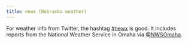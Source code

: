 ```yaml
---
title: newx (Nebraska weather)
---
```

For weather info from Twitter, the hashtag
[#newx](https://twitter.com/hashtag/newx) is
good. It includes reports from the National
Weather Service in Omaha via [@NWSOmaha](https://twitter.com/NWSOmaha).

